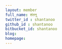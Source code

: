 ```yaml
---
layout: member
full_name: शंतनू
twitter_id : shantanoo
github_id : shantanoo
bitbucket_id: shantanoo
blog:
homepage:
---
```

